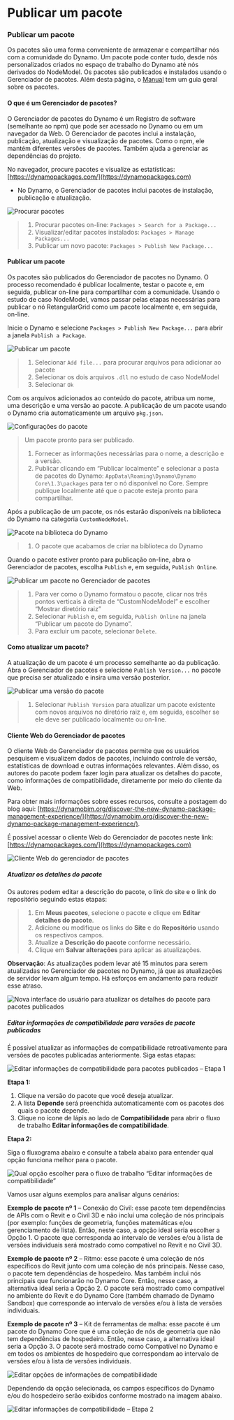 # Publicar um pacote

### Publicar um pacote <a href="#publish-a-package" id="publish-a-package"></a>

Os pacotes são uma forma conveniente de armazenar e compartilhar nós com a comunidade do Dynamo. Um pacote pode conter tudo, desde nós personalizados criados no espaço de trabalho do Dynamo até nós derivados do NodeModel. Os pacotes são publicados e instalados usando o Gerenciador de pacotes. Além desta página, o [Manual](https://primer2.dynamobim.org/v/pt-br/6_custom_nodes_and_packages/6-2_packages/1-introduction) tem um guia geral sobre os pacotes.

#### O que é um Gerenciador de pacotes? <a href="#what-is-a-package-manager" id="what-is-a-package-manager"></a>

O Gerenciador de pacotes do Dynamo é um Registro de software (semelhante ao npm) que pode ser acessado no Dynamo ou em um navegador da Web. O Gerenciador de pacotes inclui a instalação, publicação, atualização e visualização de pacotes. Como o npm, ele mantém diferentes versões de pacotes. Também ajuda a gerenciar as dependências do projeto.

No navegador, procure pacotes e visualize as estatísticas: [https://dynamopackages.com/](https://dynamopackages.com)

* No Dynamo, o Gerenciador de pacotes inclui pacotes de instalação, publicação e atualização.

![Procurar pacotes](images/dynamopackagemanager.jpg)

> 1. Procurar pacotes on-line: `Packages > Search for a Package...`
> 2. Visualizar/editar pacotes instalados: `Packages > Manage Packages...`
> 3. Publicar um novo pacote: `Packages > Publish New Package...`

#### Publicar um pacote <a href="#publishing-a-package" id="publishing-a-package"></a>

Os pacotes são publicados do Gerenciador de pacotes no Dynamo. O processo recomendado é publicar localmente, testar o pacote e, em seguida, publicar on-line para compartilhar com a comunidade. Usando o estudo de caso NodeModel, vamos passar pelas etapas necessárias para publicar o nó RetangularGrid como um pacote localmente e, em seguida, on-line.

Inicie o Dynamo e selecione `Packages > Publish New Package...` para abrir a janela `Publish a Package`.

![Publicar um pacote](images/dyn-publish-package-add-files.jpg)

> 1. Selecionar `Add file...` para procurar arquivos para adicionar ao pacote
> 2. Selecionar os dois arquivos `.dll` no estudo de caso NodeModel
> 3. Selecionar `Ok`

Com os arquivos adicionados ao conteúdo do pacote, atribua um nome, uma descrição e uma versão ao pacote. A publicação de um pacote usando o Dynamo cria automaticamente um arquivo `pkg.json`.

![Configurações do pacote](images/dyn-publish-package.jpg)

> Um pacote pronto para ser publicado.
>
> 1. Fornecer as informações necessárias para o nome, a descrição e a versão.
> 2. Publicar clicando em “Publicar localmente” e selecionar a pasta de pacotes do Dynamo: `AppData\Roaming\Dynamo\Dynamo Core\1.3\packages` para ter o nó disponível no Core. Sempre publique localmente até que o pacote esteja pronto para compartilhar.

Após a publicação de um pacote, os nós estarão disponíveis na biblioteca do Dynamo na categoria `CustomNodeModel`.

![Pacote na biblioteca do Dynamo](images/dyn-publish-package-library.jpg)

> 1. O pacote que acabamos de criar na biblioteca do Dynamo

Quando o pacote estiver pronto para publicação on-line, abra o Gerenciador de pacotes, escolha `Publish` e, em seguida, `Publish Online`.

![Publicar um pacote no Gerenciador de pacotes](images/dyn-publish-package-directory.jpg)

> 1. Para ver como o Dynamo formatou o pacote, clicar nos três pontos verticais à direita de “CustomNodeModel” e escolher “Mostrar diretório raiz”
> 2. Selecionar `Publish` e, em seguida, `Publish Online` na janela “Publicar um pacote do Dynamo”.
> 3. Para excluir um pacote, selecionar `Delete`.

#### Como atualizar um pacote? <a href="#how-do-i-update-a-package" id="how-do-i-update-a-package"></a>

A atualização de um pacote é um processo semelhante ao da publicação. Abra o Gerenciador de pacotes e selecione `Publish Version...` no pacote que precisa ser atualizado e insira uma versão posterior.

![Publicar uma versão do pacote](images/dyn-publish-package-version.jpg)

> 1. Selecionar `Publish Version` para atualizar um pacote existente com novos arquivos no diretório raiz e, em seguida, escolher se ele deve ser publicado localmente ou on-line.

#### Cliente Web do Gerenciador de pacotes <a href="#package-manager-web-client" id="package-manager-web-client"></a>

O cliente Web do Gerenciador de pacotes permite que os usuários pesquisem e visualizem dados de pacotes, incluindo controle de versão, estatísticas de download e outras informações relevantes. Além disso, os autores do pacote podem fazer login para atualizar os detalhes do pacote, como informações de compatibilidade, diretamente por meio do cliente da Web.

Para obter mais informações sobre esses recursos, consulte a postagem do blog aqui: [https://dynamobim.org/discover-the-new-dynamo-package-management-experience/](https://dynamobim.org/discover-the-new-dynamo-package-management-experience/).

É possível acessar o cliente Web do Gerenciador de pacotes neste link: [https://dynamopackages.com/](https://dynamopackages.com)

![Cliente Web do gerenciador de pacotes](images/packagemanager-browser.jpg)

##### Atualizar os detalhes do pacote

Os autores podem editar a descrição do pacote, o link do site e o link do repositório seguindo estas etapas:  

> 1. Em **Meus pacotes**, selecione o pacote e clique em **Editar detalhes do pacote**.  
> 2. Adicione ou modifique os links do **Site** e do **Repositório** usando os respectivos campos.  
> 3. Atualize a **Descrição do pacote** conforme necessário.  
> 4. Clique em **Salvar alterações** para aplicar as atualizações.  

 **Observação**: As atualizações podem levar até 15 minutos para serem atualizadas no Gerenciador de pacotes no Dynamo, já que as atualizações de servidor levam algum tempo. Há esforços em andamento para reduzir esse atraso.  

 ![Nova interface do usuário para atualizar os detalhes do pacote para pacotes publicados](images/Package-Manager_Image_5.png)

##### Editar informações de compatibilidade para versões de pacote publicadas  

É possível atualizar as informações de compatibilidade retroativamente para versões de pacotes publicadas anteriormente. Siga estas etapas:  

![Editar informações de compatibilidade para pacotes publicados – Etapa 1](images/Package-Manager_Image_6.png)

**Etapa 1:**  

1. Clique na versão do pacote que você deseja atualizar.  
2. A lista **Depende** será preenchida automaticamente com os pacotes dos quais o pacote depende.  
3. Clique no ícone de lápis ao lado de **Compatibilidade** para abrir o fluxo de trabalho **Editar informações de compatibilidade**.  

**Etapa 2:**  

Siga o fluxograma abaixo e consulte a tabela abaixo para entender qual opção funciona melhor para o pacote.

![Qual opção escolher para o fluxo de trabalho “Editar informações de compatibilidade”](images/Package-Manager_Image_7.png)

Vamos usar alguns exemplos para analisar alguns cenários:

**Exemplo de pacote nº 1** – Conexão do Civil: esse pacote tem dependências de APIs com o Revit e o Civil 3D e não inclui uma coleção de nós principais (por exemplo: funções de geometria, funções matemáticas e/ou gerenciamento de lista). Então, neste caso, a opção ideal seria escolher a Opção 1. O pacote que corresponda ao intervalo de versões e/ou à lista de versões individuais será mostrado como compatível no Revit e no Civil 3D.

**Exemplo de pacote nº 2** – Ritmo: esse pacote é uma coleção de nós específicos do Revit junto com uma coleção de nós principais. Nesse caso, o pacote tem dependências de hospedeiro. Mas também inclui nós principais que funcionarão no Dynamo Core. Então, nesse caso, a alternativa ideal seria a Opção 2. O pacote será mostrado como compatível no ambiente do Revit e do Dynamo Core (também chamado de Dynamo Sandbox) que corresponde ao intervalo de versões e/ou à lista de versões individuais.

**Exemplo de pacote nº 3** – Kit de ferramentas de malha: esse pacote é um pacote do Dynamo Core que é uma coleção de nós de geometria que não tem dependências de hospedeiro. Então, nesse caso, a alternativa ideal seria a Opção 3. O pacote será mostrado como Compatível no Dynamo e em todos os ambientes de hospedeiro que correspondam ao intervalo de versões e/ou à lista de versões individuais.

![Editar opções de informações de compatibilidade](images/Package-Manager_Image_8.png)

Dependendo da opção selecionada, os campos específicos do Dynamo e/ou do hospedeiro serão exibidos conforme mostrado na imagem abaixo.

![Editar informações de compatibilidade – Etapa 2](images/Package-Manager_Image_9.png)